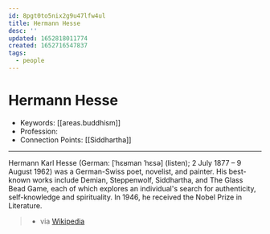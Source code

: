 ```yaml
---
id: 8pgt0to5nix2g9u47lfw4ul
title: Hermann Hesse
desc: ''
updated: 1652818011774
created: 1652716547837
tags:
  - people
---
```


# Hermann Hesse

- Keywords: [[areas.buddhism]]
- Profession:
- Connection Points: [[Siddhartha]]

---

Hermann Karl Hesse (German: [ˈhɛʁman ˈhɛsə] (listen); 2 July 1877 – 9 August 1962) was a German-Swiss poet, novelist, and painter. His best-known works include Demian, Steppenwolf, Siddhartha, and The Glass Bead Game, each of which explores an individual's search for authenticity, self-knowledge and spirituality. In 1946, he received the Nobel Prize in Literature.

> - via [Wikipedia](https://en.wikipedia.org/wiki/Hermann%20Hesse)
